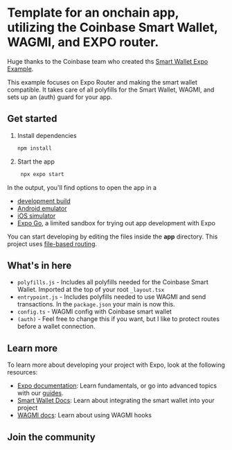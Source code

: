 # Template for an onchain app, utilizing the Coinbase Smart Wallet, WAGMI, and EXPO router.

Huge thanks to the Coinbase team who created ths [Smart Wallet Expo Example](https://github.com/MobileWalletProtocol/smart-wallet-expo-example).

This example focuses on Expo Router and making the smart wallet compatible. It takes care of all polyfills for the Smart Wallet, WAGMI, and sets up an (auth) guard for your app.

## Get started

1. Install dependencies

   ```bash
   npm install
   ```

2. Start the app

   ```bash
    npx expo start
   ```

In the output, you'll find options to open the app in a

- [development build](https://docs.expo.dev/develop/development-builds/introduction/)
- [Android emulator](https://docs.expo.dev/workflow/android-studio-emulator/)
- [iOS simulator](https://docs.expo.dev/workflow/ios-simulator/)
- [Expo Go](https://expo.dev/go), a limited sandbox for trying out app development with Expo

You can start developing by editing the files inside the **app** directory. This project uses [file-based routing](https://docs.expo.dev/router/introduction).

## What's in here
- `polyfills.js` - Includes all polyfills needed for the Coinbase Smart Wallet. Imported at the top of your root `_layout.tsx`
- `entrypoint.js` - Includes polyfills needed to use WAGMI and send transactions. In the `package.json` your main is now this.
- `config.ts` - WAGMI config with Coinbase smart wallet
- `(auth)` - Feel free to change this if you want, but I like to protect routes before a wallet connection.

## Learn more

To learn more about developing your project with Expo, look at the following resources:

- [Expo documentation](https://docs.expo.dev/): Learn fundamentals, or go into advanced topics with our [guides](https://docs.expo.dev/guides).
- [Smart Wallet Docs](https://www.smartwallet.dev/): Learn about integrating the smart wallet into your project
- [WAGMI docs](https://wagmi.sh/): Learn about using WAGMI hooks

## Join the community
